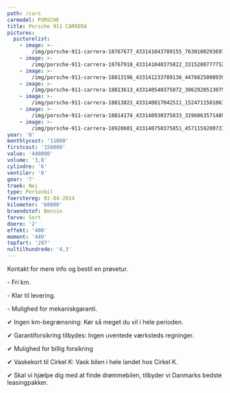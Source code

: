 ```yaml
---
path: /cars
carmodel: PORSCHE
title: Porsche 911 CARRERA
pictures:
  picturelist:
    - image: >-
        /img/porsche-911-carrera-18767677_433141043709155_7630100293697815796_n.jpg
    - image: >-
        /img/porsche-911-carrera-18767918_433141040375822_3315200777752442856_n.jpg
    - image: >-
        /img/porsche-911-carrera-18813196_433141233709136_4476825008939045933_n.jpg
    - image: >-
        /img/porsche-911-carrera-18813613_433140540375872_3062920513075304623_n.jpg
    - image: >-
        /img/porsche-911-carrera-18813821_433140817042511_1524711581061440200_n.jpg
    - image: >-
        /img/porsche-911-carrera-18814174_433140930375833_3196063571489156684_n.jpg
    - image: >-
        /img/porsche-911-carrera-18920601_433140750375851_4571159200737717029_n.jpg
year: '0'
monthlycost: '11000'
firstcost: '150000'
value: '440000'
volume: '3,8'
cylindre: '6'
ventiler: '0'
gear: '7'
traek: Nej
type: Personbil
foerstereg: 01-04-2014
kilometer: '68000'
braendstof: Benzin
farve: Sort
doere: '2'
effekt: '400'
moment: '440'
topfart: '297'
nultilhundrede: '4,3'
---
```

Kontakt for mere info og bestil en prøvetur.



\- Fri km. 

\- Klar til levering.

\- Mulighed for mekaniskgaranti.



 ✔ Ingen km-begrænsning: Kør så meget du vil i hele perioden.

 ✔ Garantiforsikring tilbydes: Ingen uventede værksteds regninger.

 ✔ Mulighed for billig forsikring 

 ✔ Vaskekort til Cirkel K: Vask bilen i hele landet hos Cirkel K.

 ✔ Skal vi hjælpe dig med at finde drømmebilen, tilbyder vi Danmarks bedste leasingpakker.

